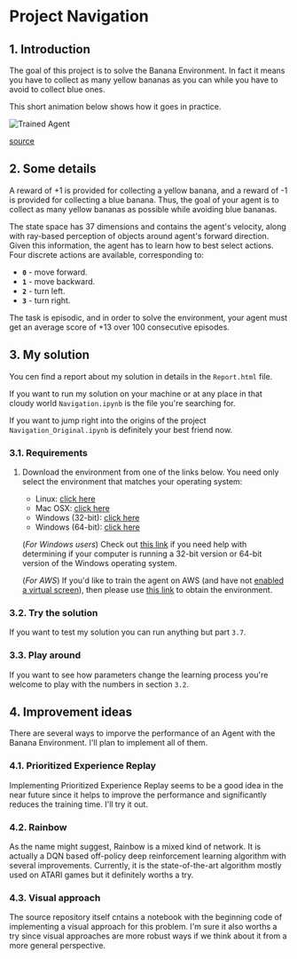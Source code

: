# Project Navigation

## 1. Introduction

The goal of this project is to solve the Banana Environment. In fact it means you have to collect as many yellow bananas as you can while you have to avoid to collect blue ones.

This short animation below shows how it goes in practice.

![Trained Agent](https://user-images.githubusercontent.com/10624937/42135619-d90f2f28-7d12-11e8-8823-82b970a54d7e.gif)

[source](https://github.com/udacity/deep-reinforcement-learning/tree/master/p1_navigation)

## 2. Some details

A reward of +1 is provided for collecting a yellow banana, and a reward of -1 is provided for collecting a blue banana.  Thus, the goal of your agent is to collect as many yellow bananas as possible while avoiding blue bananas.  

The state space has 37 dimensions and contains the agent's velocity, along with ray-based perception of objects around agent's forward direction.  Given this information, the agent has to learn how to best select actions.  Four discrete actions are available, corresponding to:
- **`0`** - move forward.
- **`1`** - move backward.
- **`2`** - turn left.
- **`3`** - turn right.

The task is episodic, and in order to solve the environment, your agent must get an average score of +13 over 100 consecutive episodes.

## 3. My solution

You cen find a report about my solution in details in the `Report.html` file.

If you want to run my solution on your machine or at any place in that cloudy world `Navigation.ipynb` is the file you're searching for.

If you want to jump right into the origins of the project `Navigation_Original.ipynb` is definitely your best friend now.

### 3.1. Requirements

1. Download the environment from one of the links below.  You need only select the environment that matches your operating system:
    - Linux: [click here](https://s3-us-west-1.amazonaws.com/udacity-drlnd/P1/Banana/Banana_Linux.zip)
    - Mac OSX: [click here](https://s3-us-west-1.amazonaws.com/udacity-drlnd/P1/Banana/Banana.app.zip)
    - Windows (32-bit): [click here](https://s3-us-west-1.amazonaws.com/udacity-drlnd/P1/Banana/Banana_Windows_x86.zip)
    - Windows (64-bit): [click here](https://s3-us-west-1.amazonaws.com/udacity-drlnd/P1/Banana/Banana_Windows_x86_64.zip)
    
    (_For Windows users_) Check out [this link](https://support.microsoft.com/en-us/help/827218/how-to-determine-whether-a-computer-is-running-a-32-bit-version-or-64) if you need help with determining if your computer is running a 32-bit version or 64-bit version of the Windows operating system.

    (_For AWS_) If you'd like to train the agent on AWS (and have not [enabled a virtual screen](https://github.com/Unity-Technologies/ml-agents/blob/master/docs/Training-on-Amazon-Web-Service.md)), then please use [this link](https://s3-us-west-1.amazonaws.com/udacity-drlnd/P1/Banana/Banana_Linux_NoVis.zip) to obtain the environment.

### 3.2. Try the solution

If you want to test my solution you can run anything but part `3.7`.

### 3.3. Play around

If you want to see how parameters change the learning process you're welcome to play with the numbers in section `3.2`.

## 4. Improvement ideas

There are several ways to imporve the performance of an Agent with the Banana Environment. I'll plan to implement all of them.

### 4.1. Prioritized Experience Replay

Implementing Prioritized Experience Replay seems to be a good idea in the near future since it helps to improve the performance and significantly reduces the training time. I'll try it out.

### 4.2. Rainbow

As the name might suggest, Rainbow is a mixed kind of network. It is actually a DQN based off-policy deep reinforcement learning algorithm with several improvements. Currently, it is the state-of-the-art algorithm mostly used on ATARI games but it definitely worths a try.

### 4.3. Visual approach

The source repository itself cntains a notebook with the beginning code of implementing a visual approach for this problem. I'm sure it also worths a try since visual approaches are more robust ways if we think about it from a more general perspective.

